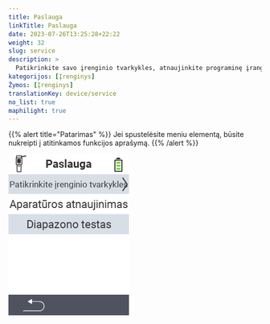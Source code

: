 ```yaml
---
title: Paslauga
linkTitle: Paslauga
date: 2023-07-26T13:25:28+22:22
weight: 32
slug: service
description: >
  Patikrinkite savo įrenginio tvarkykles, atnaujinkite programinę įrangą ir atlikite diapazono testą
kategorijos: [Įrenginys]
Žymos: [Įrenginys]
translationKey: device/service
no_list: true
maphilight: true
---
```

{{% alert title="Patarimas" %}}
Jei spustelėsite meniu elementą, būsite nukreipti į atitinkamos funkcijos aprašymą.
{{% /alert %}}

<img src="menu.png" alt="VitalControl Paslauga" title="Paslauga" usemap="#workmap" class="maphilight" />

<map name="workmap">
  <area shape="rect" coords="2,42,238,82" alt="Patikrinkite įrenginio tvarkykles" title="Instrukcijas, kaip patikrinti savo įrenginio tvarkykles, rasite čia&#10;Pelės spustelėjimas: atidaryti dokumentaciją" href="/lt/docs/diagnosis/hardware/">
  <area shape="rect" coords="2,82,238,122" alt="Programinės įrangos atnaujinimas" title="Instrukcijas, kaip atnaujinti savo programinę įrangą, rasite čia&#10;Pelės spustelėjimas: atidaryti dokumentaciją" href="/lt/docs/firmware/update/">
  <area shape="rect" coords="2,122,238,162" alt="Diapazono testas" title="Instrukcijas, kaip atlikti diapazono testą, rasite čia&#10;Pelės spustelėjimas: atidaryti dokumentaciją" href="/lt/docs/diagnosis/rfid-scan/">

  <area shape="rect" coords="2,282,120,319" alt="Atgal" title="Grįžti atgal į lygį&#10;Pelės spustelėjimas: atidaryti dokumentaciją" href="/lt/docs/device/">
</map>
